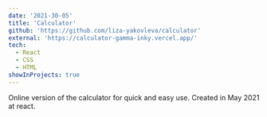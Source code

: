 ```yaml
---
date: '2021-30-05'
title: 'Calculator'
github: 'https://github.com/liza-yakovleva/calculator'
external: 'https://calculator-gamma-inky.vercel.app/'
tech:
  - React
  - CSS
  - HTML
showInProjects: true
---
```


Online version of the calculator for quick and easy use. Created in May 2021 at react.
